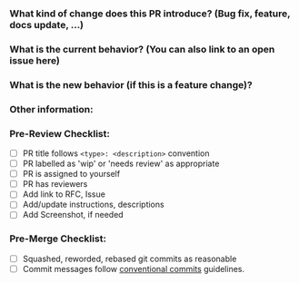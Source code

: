 ### What kind of change does this PR introduce? (Bug fix, feature, docs update, ...)

### What is the current behavior? (You can also link to an open issue here)

### What is the new behavior (if this is a feature change)?

### Other information:

### Pre-Review Checklist:

* [ ] PR title follows `<type>: <description>` convention
* [ ] PR labelled as 'wip' or 'needs review' as appropriate
* [ ] PR is assigned to yourself
* [ ] PR has reviewers
* [ ] Add link to RFC, Issue
* [ ] Add/update instructions, descriptions
* [ ] Add Screenshot, if needed

### Pre-Merge Checklist:

* [ ] Squashed, reworded, rebased git commits as reasonable
* [ ] Commit messages follow [conventional commits](https://www.conventionalcommits.org/en/v1.0.0/) guidelines.
